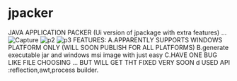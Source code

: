 # jpacker

JAVA APPLICATION PACKER  (Ui version of jpackage with extra features) 
...![Capture](https://user-images.githubusercontent.com/23944974/162164140-127387d5-671b-4d4d-b709-e81384fb4ac9.PNG)
![p2](https://user-images.githubusercontent.com/23944974/162164180-ce64a916-d686-4c51-8cd7-36d9124ccc72.PNG)
![p3](https://user-images.githubusercontent.com/23944974/162164199-e7f77e05-449f-4b49-bf7b-6bb73579d6dd.PNG)
FEATURES:
A.APPARENTLY SUPPORTS WINDOWS PLATFORM ONLY (WILL SOON PUBLISH FOR ALL PLATFORMS)
B.generate executable jar and windows msi image with just easy
C.HAVE ONE  BUG LIKE FILE CHOOSING ... BUT WILL GET THT FIXED VERY SOON
d USED API :reflection,awt,process builder.
